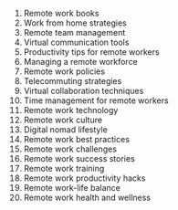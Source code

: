 1. Remote work books
2. Work from home strategies
3. Remote team management
4. Virtual communication tools
5. Productivity tips for remote workers
6. Managing a remote workforce
7. Remote work policies
8. Telecommuting strategies
9. Virtual collaboration techniques
10. Time management for remote workers
11. Remote work technology
12. Remote work culture
13. Digital nomad lifestyle
14. Remote work best practices
15. Remote work challenges
16. Remote work success stories
17. Remote work training
18. Remote work productivity hacks
19. Remote work-life balance
20. Remote work health and wellness

